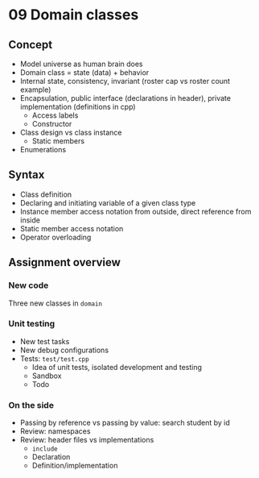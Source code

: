 # 09 Domain classes

## Concept
- Model universe as human brain does
- Domain class = state (data) + behavior
- Internal state, consistency, invariant (roster cap vs roster count example)
- Encapsulation, public interface (declarations in header), private implementation (definitions in cpp)
  - Access labels
  - Constructor
- Class design vs class instance
  - Static members
- Enumerations  

## Syntax
- Class definition
- Declaring and initiating variable of a given class type
- Instance member access notation from outside, direct reference from inside
- Static member access notation
- Operator overloading



## Assignment overview

### New code
Three new classes in `domain`

### Unit testing
- New test tasks
- New debug configurations
- Tests: `test/test.cpp`
  - Idea of unit tests, isolated development and testing
  - Sandbox
  - Todo

### On the side
- Passing by reference vs passing by value: search student by id
- Review: namespaces
- Review: header files vs implementations
  - `include`
  - Declaration
  - Definition/implementation